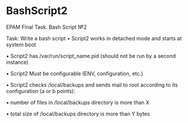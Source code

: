 # BashScript2

EPAM Final Task. Bash Script №2

Task:
Write a bash script
•	Script2 works in detached mode and starts at system boot

•	Script2 has /var/run/script_name.pid (should not be run by a second instance)

•	Script2 Must be configurable (ENV, configuration, etc.)

•	Script2 checks /local/backups and sends mail to root according to its configuration (a or b points):

•	number of files in /local/backups directory is more than X

•	total size of /local/backups directory is more than Y bytes
